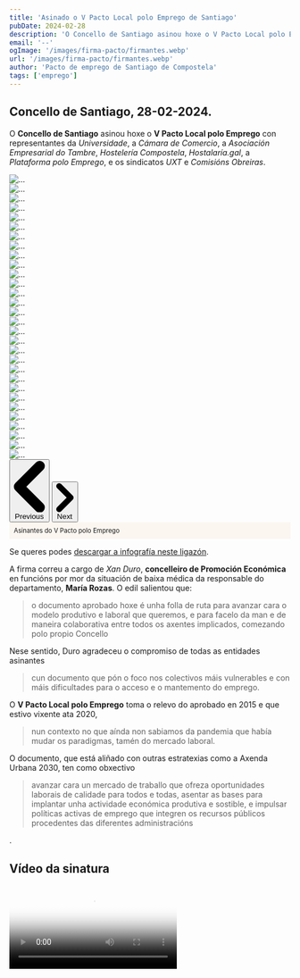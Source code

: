 ```yaml
---
title: 'Asinado o V Pacto Local polo Emprego de Santiago'
pubDate: 2024-02-28
description: 'O Concello de Santiago asinou hoxe o V Pacto Local polo Emprego con representantes da Universidade. Ler máis.'
email: '--'
ogImage: '/images/firma-pacto/firmantes.webp'
url: '/images/firma-pacto/firmantes.webp'
author: 'Pacto de emprego de Santiago de Compostela'
tags: ['emprego']
---
```


## Concello de Santiago, 28-02-2024.

O **Concello de Santiago** asinou hoxe o **V Pacto Local polo Emprego** con representantes da _Universidade_, a _Cámara de Comercio_, a _Asociación Empresarial do Tambre_, _Hostelería Compostela_, _Hostalaría.gal_, a _Plataforma polo Emprego_, e os sindicatos _UXT_ e _Comisións Obreiras_.

<script src="https://cdnjs.cloudflare.com/ajax/libs/flowbite/2.3.0/flowbite.min.js"></script>

<figure style="margin: auto">
	<div id="indicators-carousel" class="relative w-full" data-carousel="static">
    <!-- Carousel wrapper -->
	<div class="relative h-56 overflow-hidden md:h-96">
		<!-- Item 1 -->
		<div class="hidden duration-700 ease-in-out" data-carousel-item="active">
			<img src="/images/firma-pacto/asinantes_1.jpg" class="absolute block w-full -translate-x-1/2 -translate-y-1/2 top-1/2 left-1/2" alt="...">
		</div>
		<!-- Item 2 -->
		<div class="hidden duration-700 ease-in-out" data-carousel-item>
			<img src="/images/firma-pacto/asinantes_2.jpg" class="absolute block w-full -translate-x-1/2 -translate-y-1/2 top-1/2 left-1/2" alt="...">
		</div>
		<!-- Item 3 -->
		<div class="hidden duration-700 ease-in-out" data-carousel-item>
			<img src="/images/firma-pacto/asinantes_3.jpg" class="absolute block w-full -translate-x-1/2 -translate-y-1/2 top-1/2 left-1/2" alt="...">
		</div>
		<!-- Item 4 -->
		<div class="hidden duration-700 ease-in-out" data-carousel-item>
			<img src="/images/firma-pacto/asinantes_4.jpg" class="absolute block w-full -translate-x-1/2 -translate-y-1/2 top-1/2 left-1/2" alt="...">
		</div>
		<!-- Item 5 -->
		<div class="hidden duration-700 ease-in-out" data-carousel-item>
			<img src="/images/firma-pacto/asinantes_5.jpg" class="absolute block w-full -translate-x-1/2 -translate-y-1/2 top-1/2 left-1/2" alt="...">
		</div>
		<!-- Item 6 -->
		<div class="hidden duration-700 ease-in-out" data-carousel-item>
			<img src="/images/firma-pacto/asinantes_6.jpg" class="absolute block w-full -translate-x-1/2 -translate-y-1/2 top-1/2 left-1/2" alt="...">
		</div>
		<!-- Item 7 -->
		<div class="hidden duration-700 ease-in-out" data-carousel-item>
			<img src="/images/firma-pacto/asinantes_7.jpg" class="absolute block w-full -translate-x-1/2 -translate-y-1/2 top-1/2 left-1/2" alt="...">
		</div>
		<!-- Item 8 -->
		<div class="hidden duration-700 ease-in-out" data-carousel-item>
			<img src="/images/firma-pacto/asinantes_8.jpg" class="absolute block w-full -translate-x-1/2 -translate-y-1/2 top-1/2 left-1/2" alt="...">
		</div>
		<!-- Item 9 -->
		<div class="hidden duration-700 ease-in-out" data-carousel-item>
			<img src="/images/firma-pacto/asinantes_9.jpg" class="absolute block w-full -translate-x-1/2 -translate-y-1/2 top-1/2 left-1/2" alt="...">
		</div>
		<!-- Item 10 -->
		<div class="hidden duration-700 ease-in-out" data-carousel-item>
			<img src="/images/firma-pacto/asinantes_10.jpg" class="absolute block w-full -translate-x-1/2 -translate-y-1/2 top-1/2 left-1/2" alt="...">
		</div>
		<!-- Item 11 -->
		<div class="hidden duration-700 ease-in-out" data-carousel-item>
			<img src="/images/firma-pacto/asinantes_11.jpg" class="absolute block w-full -translate-x-1/2 -translate-y-1/2 top-1/2 left-1/2" alt="...">
		</div>
		<!-- Item 12 -->
		<div class="hidden duration-700 ease-in-out" data-carousel-item>
			<img src="/images/firma-pacto/asinantes_12.jpg" class="absolute block w-full -translate-x-1/2 -translate-y-1/2 top-1/2 left-1/2" alt="...">
		</div>
		<!-- Item 13 -->
		<div class="hidden duration-700 ease-in-out" data-carousel-item>
			<img src="/images/firma-pacto/asinantes_13.jpg" class="absolute block w-full -translate-x-1/2 -translate-y-1/2 top-1/2 left-1/2" alt="...">
		</div>
		<!-- Item 14 -->
		<div class="hidden duration-700 ease-in-out" data-carousel-item>
			<img src="/images/firma-pacto/asinantes_14.jpg" class="absolute block w-full -translate-x-1/2 -translate-y-1/2 top-1/2 left-1/2" alt="...">
		</div>
		<!-- Item 15 -->
		<div class="hidden duration-700 ease-in-out" data-carousel-item>
			<img src="/images/firma-pacto/asinantes_15.jpg" class="absolute block w-full -translate-x-1/2 -translate-y-1/2 top-1/2 left-1/2" alt="...">
		</div>
		<!-- Item 16 -->
		<div class="hidden duration-700 ease-in-out" data-carousel-item>
			<img src="/images/firma-pacto/asinantes_16.jpg" class="absolute block w-full -translate-x-1/2 -translate-y-1/2 top-1/2 left-1/2" alt="...">
		</div>
		<!-- Item 17 -->
		<div class="hidden duration-700 ease-in-out" data-carousel-item>
			<img src="/images/firma-pacto/asinantes_17.jpg" class="absolute block w-full -translate-x-1/2 -translate-y-1/2 top-1/2 left-1/2" alt="...">
		</div>
		<!-- Item 18 -->
		<div class="hidden duration-700 ease-in-out" data-carousel-item>
			<img src="/images/firma-pacto/asinantes_18.jpg" class="absolute block w-full -translate-x-1/2 -translate-y-1/2 top-1/2 left-1/2" alt="...">
		</div>
		<!-- Item 19 -->
		<div class="hidden duration-700 ease-in-out" data-carousel-item>
			<img src="/images/firma-pacto/asinantes_19.jpg" class="absolute block w-full -translate-x-1/2 -translate-y-1/2 top-1/2 left-1/2" alt="...">
		</div>
		<!-- Item 20 -->
		<div class="hidden duration-700 ease-in-out" data-carousel-item>
			<img src="/images/firma-pacto/asinantes_20.jpg" class="absolute block w-full -translate-x-1/2 -translate-y-1/2 top-1/2 left-1/2" alt="...">
		</div>
		<!-- Item 21 -->
		<div class="hidden duration-700 ease-in-out" data-carousel-item>
			<img src="/images/firma-pacto/asinantes_21.jpg" class="absolute block w-full -translate-x-1/2 -translate-y-1/2 top-1/2 left-1/2" alt="...">
		</div>
		<!-- Item 22 -->
		<div class="hidden duration-700 ease-in-out" data-carousel-item>
			<img src="/images/firma-pacto/asinantes_22.jpg" class="absolute block w-full -translate-x-1/2 -translate-y-1/2 top-1/2 left-1/2" alt="...">
		</div>
		<!-- Item 23 -->
		<div class="hidden duration-700 ease-in-out" data-carousel-item>
			<img src="/images/firma-pacto/asinantes_23.jpg" class="absolute block w-full -translate-x-1/2 -translate-y-1/2 top-1/2 left-1/2" alt="...">
		</div>
		<!-- Item 24 -->
		<div class="hidden duration-700 ease-in-out" data-carousel-item>
			<img src="/images/firma-pacto/asinantes_24.jpg" class="absolute block w-full -translate-x-1/2 -translate-y-1/2 top-1/2 left-1/2" alt="...">
		</div>
		<!-- Item 25 -->
		<div class="hidden duration-700 ease-in-out" data-carousel-item>
			<img src="/images/firma-pacto/asinantes_25.jpg" class="absolute block w-full -translate-x-1/2 -translate-y-1/2 top-1/2 left-1/2" alt="...">
		</div>
		<!-- Item 26 -->
		<div class="hidden duration-700 ease-in-out" data-carousel-item>
			<img src="/images/firma-pacto/asinantes_26.jpg" class="absolute block w-full -translate-x-1/2 -translate-y-1/2 top-1/2 left-1/2" alt="...">
		</div>
		<!-- Item 27 -->
		<div class="hidden duration-700 ease-in-out" data-carousel-item>
			<img src="/images/firma-pacto/asinantes_27.jpg" class="absolute block w-full -translate-x-1/2 -translate-y-1/2 top-1/2 left-1/2" alt="...">
		</div>
		<!-- Item 28 -->
		<div class="hidden duration-700 ease-in-out" data-carousel-item>
			<img src="/images/firma-pacto/asinantes_28.jpg" class="absolute block w-full -translate-x-1/2 -translate-y-1/2 top-1/2 left-1/2" alt="...">
		</div>
		<!-- Item 29 -->
		<div class="hidden duration-700 ease-in-out" data-carousel-item>
			<img src="/images/firma-pacto/asinantes_29.jpg" class="absolute block w-full -translate-x-1/2 -translate-y-1/2 top-1/2 left-1/2" alt="...">
		</div>
		<!-- Item 30 -->
		<div class="hidden duration-700 ease-in-out" data-carousel-item>
			<img src="/images/firma-pacto/asinantes_30.jpg" class="absolute block w-full -translate-x-1/2 -translate-y-1/2 top-1/2 left-1/2" alt="...">
		</div>
	</div>
	<!-- Slider controls -->
	<button type="button" class="absolute top-0 start-0 z-30 flex items-center justify-center h-full px-4 cursor-pointer group focus:outline-none" data-carousel-prev>
		<span class="inline-flex items-center justify-center w-10 h-10 rounded-full bg-white/30 dark:bg-gray-800/30 group-hover:bg-white/50 dark:group-hover:bg-gray-800/60 group-focus:ring-4 group-focus:ring-white dark:group-focus:ring-gray-800/70 group-focus:outline-none">
			<svg class="w-4 h-4 text-white dark:text-gray-800 rtl:rotate-180" aria-hidden="true" xmlns="http://www.w3.org/2000/svg" fill="none" viewBox="0 0 6 10">
				<path stroke="currentColor" stroke-linecap="round" stroke-linejoin="round" stroke-width="2" d="M5 1 1 5l4 4"/>
			</svg>
			<span class="sr-only">Previous</span>
		</span>
	</button>
	<button type="button" class="absolute top-0 end-0 z-30 flex items-center justify-center h-full px-4 cursor-pointer group focus:outline-none" data-carousel-next>
		<span class="inline-flex items-center justify-center w-10 h-10 rounded-full bg-white/30 dark:bg-gray-800/30 group-hover:bg-white/50 dark:group-hover:bg-gray-800/60 group-focus:ring-4 group-focus:ring-white dark:group-focus:ring-gray-800/70 group-focus:outline-none">
			<svg class="w-4 h-4 text-white dark:text-gray-800 rtl:rotate-180" aria-hidden="true" xmlns="http://www.w3.org/2000/svg" fill="none" viewBox="0 0 6 10">
				<path stroke="currentColor" stroke-linecap="round" stroke-linejoin="round" stroke-width="2" d="m1 9 4-4-4-4"/>
			</svg>
			<span class="sr-only">Next</span>
		</span>
	</button>
</div>

  <figcaption style="display: block; padding: .5rem;background-color: rgb(216 125 14 / 5%); font-size: .8em">Asinantes do V Pacto polo Emprego</figcaption>
</figure>

Se queres podes [descargar a infografía neste ligazón](/pactoempregosantiago.pdf).

A firma correu a cargo de _Xan Duro_, **concelleiro de Promoción Económica** en funcións por mor da situación de baixa médica da responsable do departamento, **María Rozas**. O edil salientou que:

<blockquote>o documento aprobado hoxe é unha folla de ruta para avanzar cara o modelo produtivo e laboral que queremos, e para facelo da man e de maneira colaborativa entre todos os axentes implicados, comezando polo propio Concello</blockquote>

Nese sentido, Duro agradeceu o compromiso de todas as entidades asinantes 

<blockquote>cun documento que pón o foco nos colectivos máis vulnerables e con máis dificultades para o acceso e o mantemento do emprego.</blockquote>

O **V Pacto Local polo Emprego** toma o relevo do aprobado en 2015 e que estivo vixente ata 2020, <blockquote>nun contexto no que aínda non sabiamos da pandemia que había mudar os paradigmas, tamén do mercado laboral.</blockquote>

O documento, que está aliñado con outras estratexias como a Axenda Urbana 2030, ten como obxectivo <blockquote>avanzar cara un mercado de traballo que ofreza oportunidades laborais de calidade para todos e todas, asentar as bases para implantar unha actividade económica produtiva e sostible, e impulsar políticas activas de emprego que integren os recursos públicos procedentes das diferentes administracións</blockquote>.

## Vídeo da sinatura

<video src="/videos/firma-pacto/firma.mp4" controls="" poster="/images/firma-pacto/asinantes.jpg">Tu navegador no admite el elemento <code>video mp4</code>.</video>